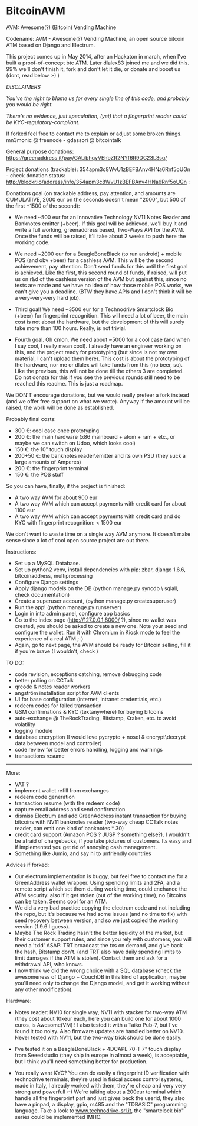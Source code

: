 BitcoinAVM
==========

AVM: Awesome(?) (Bitcoin) Vending Machine

Codename: AVM - Awesome(?) Vending Machine, an open source bitcoin ATM based on Django and Electrum.



This project comes up in May 2014, after an Hackaton in march, when I've built a proof-of-concept btc ATM.
Later dlalex83 joined me and we did this. 99% we'll don't finish it, fork and don't let it die, or donate and boost us (dont, read below :-) )


*DISCLAIMERS*

*You've the right to blame us for every single line of this code, and probably you would be right.*

*There's no evidence, just speculation, (yet) that a fingerprint reader could be KYC-regulatory-compliant.*




If forked feel free to contact me to explain or adjust some broken things. mn3monic @ freenode - gdassori @ bitcointalk

General purpose donations: https://greenaddress.it/pay/GALibhqvVEhbZR2NYf6R9DC23L3sq/

Project donations (trackable): 354apm3c8WvU1zBEFBAnv4HNa6Rnf5oUGn - check donation status: http://blockr.io/address/info/354apm3c8WvU1zBEFBAnv4HNa6Rnf5oUGn :


Donations goal (on trackable address, pay attention, and amounts are CUMULATIVE, 2000 eur on the seconds doesn't mean "2000", but 500 of the first +1500 of the second):

- We need ~500 eur for an Innovative Technology NV11 Notes Reader and Banknotes emitter (+beer). If this goal will be achieved, we'll buy it and write a full working, greenaddress based, Two-Ways API for the AVM. Once the funds will be raised, it'll take about 2 weeks to push here the working code.

- We need ~2000 eur for a BeagleBoneBlack (to run android) + mobile POS (and obv +beer) for a cashless AVM. This will be the second achievement, pay attention. Don't send funds for this until the first goal is achieved. Like the first, this second round of funds, if raised, will put us on r&d of the cashless version of the AVM but against this, since no tests are made and we have no idea of how those mobile POS works, we can't give you a deadline. (BTW they have APIs and I don't think it will be a very-very-very hard job).

- Third goal! We need ~3500 eur for a Technodrive Smartclock Bio (+beer) for fingerprint recognition. This will need a lot of beer, the main cost is not about the hardware, but the development of this will surely take more than 100 hours. Really, is not trivial.

- Fourth goal. Oh cmon. We need about ~5000 for a cool case (and when I say cool, I really mean cool). I already have an engineer working on this, and the project ready for prototyping (but since is not my own material, I can't upload them here). This cost is about the prototyping of the hardware, nor me or dlalex will take funds from this (no beer, so). Like the previous, this will not be done till the others 3 are completed. Do not donate for this if you see the previous rounds still need to be reached this readme. This is just a roadmap.

We DON'T encourage donations, but we would really prefeer a fork instead (and we offer free support on what we wrote). Anyway if the amount will be raised, the work will be done as established. 

Probably final costs:

- 300 €: cool case once prototyping
- 200 €: the main hardware (x86 mainboard + atom + ram + etc., or maybe we can switch on Udoo, which looks cool)
- 150 €: the 10" touch display
- 200+50 €: the banknotes reader\emitter and its own PSU (they suck a large amounts of Amperes)
- 200 €: the fingerprint terminal
- 150 €: the POS stuff

So you can have, finally, if the project is finished:

- A two way AVM for about 900 eur
- A two way AVM which can accept payments with credit card for about 1100 eur
- A two way AVM which can accept payments with credit card and do KYC with fingerprint recognition: < 1500 eur

We don't want to waste time on a single way AVM anymore. It doesn't make sense since a lot of cool open source project are out there.

Instructions:

- Set up a MySQL Database.
- Set up python2 venv, install dependencies with pip: zbar, django 1.6.6, bitcoinaddress, multiprocessing
- Configure Django settings
- Apply django models on the DB (python manage.py syncdb \ sqlall, check documentation)
- Create a superuser account, (python manage.py createsuperuser)
- Run the app! (python manage.py runserver)
- Login in into admin panel, configure app basics
- Go to the index page (http://127.0.0.1:8000/ ?), since no wallet was created, you should be asked to create a new one. Note your seed and configure the wallet. Run it with Chromium in Kiosk mode to feel the experience of a real ATM ;-)
- Again, go to next page, the AVM should be ready for Bitcoin selling, fill it if you're brave (I wouldn't, check )

TO DO:

- code revision, exceptions catching, remove debugging code
- better polling on CCTalk
- qrcode & notes reader workers
- angström installation script for AVM clients
- UI for base configuration (internet, intranet credentials, etc.)
- redeem codes for failed transaction
- GSM confirmations & KYC (textanywhere) for buying bitcoins
- auto-exchange @ TheRockTrading, Bitstamp, Kraken, etc. to avoid volatility
- logging module
- database encryption (I would love pycrypto + nosql & encrypt\decrypt data between model and controller)
- code review for better errors handling, logging and warnings
- transactions resume

-------------------
More:

- VAT ?
- implement wallet refill from exchanges
- redeem code generation
- transaction resume (with the redeem code)
- capture email address and send confirmation
- dismiss Electrum and add GreenAddress instant transaction for buying bitcoins with NV11 banknotes reader (two-way cheap CCTalk notes reader, can emit one kind of banknotes * 30)
- credit card support (Amazon POS ? JUSP ? something else?). I wouldn't be afraid of chargebacks, if you take pictures of customers. Its easy and if implemented you get rid of annoying cash management.
- Something like Jumio, and say hi to unfriendly countries

Advices if forked:

- Our electrum implementation is buggy, but feel free to contact me for a GreenAddress wallet wrapper. Using spending limits and 2FA, and a remote script which set them during working time, could enchance the ATM security: also if it get stolen (out of the working time), no Bitcoins can be taken. Seems cool for an ATM.
- We did a very bad practice copying the electrum code and not including the repo, but it's because we had some issues (and no time to fix) with seed recovery between version, and  so we just copied the working version (1.9.6 I guess).
- Maybe The Rock Trading hasn't the better liquidity of the market, but their customer support rules, and since you rely with customers, you will need a 'txid' ASAP: TRT broadcast the txs on demand, and give back the hash, Bitstamp don't.
(and TRT also have daily spending limits to limit damages if the ATM is stolen). Contact them and ask for a withdrawal API, who knows.
- I now think we did the wrong choice with a SQL database (check the awesomeness of Django + CouchDB in this kind of application, maybe you'll need only to change the Django model, and get it working without any other modification).

Hardware:

- Notes reader: NV10 for single way, NV11 with stacker for two-way ATM (they cost about 10keur each, here you can build one for about 1000 euros, is Awesome(VM) ! I also tested it with a Taiko Pub-7, but
I've found it too noisy. Also firmware updates are handled better on NV10. Never tested with NV11, but the two-way trick should be done easily.

- I've tested it on a BeagleBoneBlack + 4DCAPE 70-T 7" touch display from Seeedstudio (they ship in europe in almost a week), is acceptable, but I think you'll need something better for production.

- You really want KYC? You can do easily a fingerprint ID verification with technodrive terminals, they're used in fisical access control systems, made in Italy, I already worked with them, they're cheap and very very strong and powerfull :-) We're talking about a 200eur terminal which handle all the fingerprint part and just gives back the userid, they also have a pinpad, a display, gpio, rs485 and the "TDBASIC" programming language. Take a look to www.technodrive-srl.it, the "smartclock bio" series could be implemented IMHO.
